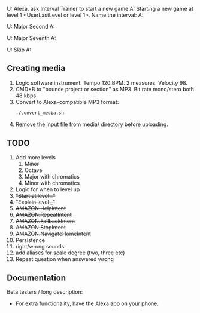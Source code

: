 

U: Alexa, ask Interval Trainer to start a new game
A: Starting a new game at level 1 <UserLastLevel or level 1>. Name the interval:
A: <question>

U: Major Second
A: <audio correct>
A: <question> || if (score)

U: Major Seventh
A: <audio incorrect>. Your score so far is <session score>
A: <question>

U: Skip
A: <question>



## Creating media

1. Logic software instrument. Tempo 120 BPM. 2 measures. Velocity 98.
1. CMD+B to "bounce project or section" as MP3. Bit rate mono/stero both 48 kbps
1. Convert to Alexa-compatible MP3 format:
	```sh
	./convert_media.sh
	```
1. Remove the input file from media/ directory before uploading.


## TODO

1. Add more levels
   1. ~~Minor~~
   2. Octave
   3. Major with chromatics
   4. Minor with chromatics
2. Logic for when to level up
3. ~~"Start at level _"~~
4. ~~"Explain level _"~~
5. ~~AMAZON.HelpIntent~~
6. ~~AMAZON.RepeatIntent~~
7. ~~AMAZON.FallbackIntent~~
8. ~~AMAZON.StopIntent~~
9.  ~~AMAZON.NavigateHomeIntent~~
10. Persistence
11. right/wrong sounds
12. add aliases for scale degree (two, three etc)
13. Repeat question when answered wrong

## Documentation

Beta testers / long description:
- For extra functionality, have the Alexa app on your phone.
